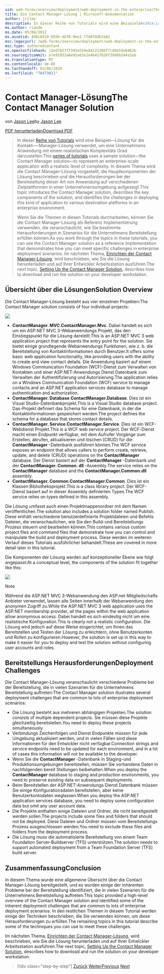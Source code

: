 ```yaml
---
uid: web-forms/overview/deployment/web-deployment-in-the-enterprise/the-contact-manager-solution
title: Die Contact Manager-Lösung | Microsoft-Dokumentation
author: jrjlee
description: In dieser Reihe von Tutorials wird eine Beispiel&#x2014;Lösung für die Kontakt&#x2014;-Manager-Lösung verwendet, um eine Unternehmens Anwendung mit einem realistischen...
ms.author: riande
ms.date: 05/04/2012
ms.assetid: 4d8c8d19-055b-4b70-9ee1-f748f0db3a01
msc.legacyurl: /web-forms/overview/deployment/web-deployment-in-the-enterprise/the-contact-manager-solution
msc.type: authoredcontent
ms.openlocfilehash: 12ed7827f7392e559e04121386f7cd045de8462b
ms.sourcegitcommit: e7e91932a6e91a63e2e46417626f39d6b244a3ab
ms.translationtype: MT
ms.contentlocale: de-DE
ms.lasthandoff: 03/06/2020
ms.locfileid: "78473811"
---
```

# <a name="the-contact-manager-solution"></a><span data-ttu-id="3f982-103">Contact Manager-Lösung</span><span class="sxs-lookup"><span data-stu-id="3f982-103">The Contact Manager Solution</span></span>

<span data-ttu-id="3f982-104">von [Jason Lee](https://github.com/jrjlee)</span><span class="sxs-lookup"><span data-stu-id="3f982-104">by [Jason Lee](https://github.com/jrjlee)</span></span>

[<span data-ttu-id="3f982-105">PDF herunterladen</span><span class="sxs-lookup"><span data-stu-id="3f982-105">Download PDF</span></span>](https://msdnshared.blob.core.windows.net/media/MSDNBlogsFS/prod.evol.blogs.msdn.com/CommunityServer.Blogs.Components.WeblogFiles/00/00/00/63/56/8130.DeployingWebAppsInEnterpriseScenarios.pdf)

> <span data-ttu-id="3f982-106">In dieser [Reihe von Tutorials](web-deployment-in-the-enterprise.md) wird eine Beispiel&#x2014;Lösung für die Kontakt&#x2014;-Manager-Lösung verwendet, um eine Unternehmens Anwendung mit einem realistischen Komplexitäts Grad darzustellen.</span><span class="sxs-lookup"><span data-stu-id="3f982-106">This [series of tutorials](web-deployment-in-the-enterprise.md) uses a sample solution&#x2014;the Contact Manager solution&#x2014;to represent an enterprise-scale application with a realistic level of complexity.</span></span> <span data-ttu-id="3f982-107">In diesem Thema wird die Contact Manager-Lösung vorgestellt, die Hauptkomponenten der Lösung beschrieben und die Herausforderungen bei der Bereitstellung dieser Art von Anwendung auf verschiedenen Zielplattformen in einer Unternehmensumgebung aufgezeigt.</span><span class="sxs-lookup"><span data-stu-id="3f982-107">This topic introduces the Contact Manager solution, describes the key components of the solution, and identifies the challenges in deploying this kind of application to various destination platforms in an enterprise environment.</span></span>
> 
> <span data-ttu-id="3f982-108">Wenn Sie die Themen in diesen Tutorials durcharbeiten, können Sie die Contact Manager-Lösung als Referenz Implementierung verwenden, die veranschaulicht, wie Sie bestimmte Herausforderungen in Szenarios für die Unternehmens Bereitstellung erfüllen können.</span><span class="sxs-lookup"><span data-stu-id="3f982-108">As you work through the topics in these tutorials, you can use the Contact Manager solution as a reference implementation that demonstrates how you can meet specific challenges in enterprise deployment scenarios.</span></span> <span data-ttu-id="3f982-109">Im nächsten Thema, [Einrichten der Contact Manager-Lösung](setting-up-the-contact-manager-solution.md), wird beschrieben, wie Sie die Lösung herunterladen und auf Ihrer Entwickler Arbeitsstation ausführen.</span><span class="sxs-lookup"><span data-stu-id="3f982-109">The next topic, [Setting Up the Contact Manager Solution](setting-up-the-contact-manager-solution.md), describes how to download and run the solution on your developer workstation.</span></span>

## <a name="solution-overview"></a><span data-ttu-id="3f982-110">Übersicht über die Lösungen</span><span class="sxs-lookup"><span data-stu-id="3f982-110">Solution Overview</span></span>

<span data-ttu-id="3f982-111">Die Contact Manager-Lösung besteht aus vier einzelnen Projekten:</span><span class="sxs-lookup"><span data-stu-id="3f982-111">The Contact Manager solution consists of four individual projects:</span></span>

![](the-contact-manager-solution/_static/image1.png)

- <span data-ttu-id="3f982-112">**ContactManager. MVC**.</span><span class="sxs-lookup"><span data-stu-id="3f982-112">**ContactManager.Mvc**.</span></span> <span data-ttu-id="3f982-113">Dabei handelt es sich um ein ASP.NET MVC 3-Webanwendungs Projekt, das den Einstiegspunkt für die Lösung darstellt.</span><span class="sxs-lookup"><span data-stu-id="3f982-113">This is an ASP.NET MVC 3 web application project that represents the entry point for the solution.</span></span> <span data-ttu-id="3f982-114">Sie bietet einige grundlegende Webanwendungs Funktionen, wie z. b. die Bereitstellung von Kontaktinformationen durch Benutzer.</span><span class="sxs-lookup"><span data-stu-id="3f982-114">It offers some basic web application functionality, like providing users with the ability to create and view contact details.</span></span> <span data-ttu-id="3f982-115">Die Anwendung basiert auf einem Windows Communication Foundation (WCF)-Dienst zum Verwalten von Kontakten und einer ASP.NET-Anwendungs Dienst Datenbank zum Verwalten der Authentifizierung und Autorisierung.</span><span class="sxs-lookup"><span data-stu-id="3f982-115">The application relies on a Windows Communication Foundation (WCF) service to manage contacts and an ASP.NET application services database to manage authentication and authorization.</span></span>
- <span data-ttu-id="3f982-116">**ContactManager. Database**.</span><span class="sxs-lookup"><span data-stu-id="3f982-116">**ContactManager.Database**.</span></span> <span data-ttu-id="3f982-117">Dies ist ein Visual Studio-Datenbankprojekt.</span><span class="sxs-lookup"><span data-stu-id="3f982-117">This is a Visual Studio database project.</span></span> <span data-ttu-id="3f982-118">Das-Projekt definiert das Schema für eine Datenbank, in der die Kontaktinformationen gespeichert werden.</span><span class="sxs-lookup"><span data-stu-id="3f982-118">The project defines the schema for a database that stores contact details.</span></span>
- <span data-ttu-id="3f982-119">**ContactManager. Service**.</span><span class="sxs-lookup"><span data-stu-id="3f982-119">**ContactManager.Service**.</span></span> <span data-ttu-id="3f982-120">Dies ist ein WCF-Webdienst Projekt.</span><span class="sxs-lookup"><span data-stu-id="3f982-120">This is a WCF web service project.</span></span> <span data-ttu-id="3f982-121">Der WCF-Dienst macht einen Endpunkt verfügbar, mit dem Aufrufer Vorgänge zum Erstellen, abrufen, aktualisieren und löschen (CRUD) für die **ContactManager** -Datenbank ausführen können.</span><span class="sxs-lookup"><span data-stu-id="3f982-121">The WCF service exposes an endpoint that allows callers to perform create, retrieve, update, and delete (CRUD) operations on the **ContactManager** database.</span></span> <span data-ttu-id="3f982-122">Der Dienst basiert auf der **ContactManager** -Datenbank und der **ContactManager. Common. dll** -Assembly.</span><span class="sxs-lookup"><span data-stu-id="3f982-122">The service relies on the **ContactManager** database and the **ContactManager.Common.dll** assembly.</span></span>
- <span data-ttu-id="3f982-123">**ContactManager. Common**.</span><span class="sxs-lookup"><span data-stu-id="3f982-123">**ContactManager.Common**.</span></span> <span data-ttu-id="3f982-124">Dies ist ein Klassen Bibliotheksprojekt.</span><span class="sxs-lookup"><span data-stu-id="3f982-124">This is a class library project.</span></span> <span data-ttu-id="3f982-125">Der WCF-Dienst basiert auf in dieser Assembly definierten Typen.</span><span class="sxs-lookup"><span data-stu-id="3f982-125">The WCF service relies on types defined in this assembly.</span></span>

<span data-ttu-id="3f982-126">Die Lösung umfasst auch einen Projektmappenordner mit dem Namen veröffentlichen.</span><span class="sxs-lookup"><span data-stu-id="3f982-126">The solution also includes a solution folder named Publish.</span></span> <span data-ttu-id="3f982-127">Diese enthält verschiedene benutzerdefinierte Projektdateien und Befehls Dateien, die veranschaulichen, wie Sie den Build-und Bereitstellungs Prozess steuern und bearbeiten können.</span><span class="sxs-lookup"><span data-stu-id="3f982-127">This contains various custom project files and command files that demonstrate how you can control and manipulate the build and deployment process.</span></span> <span data-ttu-id="3f982-128">Diese werden im weiteren Verlauf dieses Tutorials ausführlicher behandelt.</span><span class="sxs-lookup"><span data-stu-id="3f982-128">These are covered in more detail later in this tutorial.</span></span>

<span data-ttu-id="3f982-129">Die Komponenten der Lösung werden auf konzeptioneller Ebene wie folgt angepasst:</span><span class="sxs-lookup"><span data-stu-id="3f982-129">At a conceptual level, the components of the solution fit together like this:</span></span>

![](the-contact-manager-solution/_static/image2.png)

> [!NOTE]
> <span data-ttu-id="3f982-130">Während die ASP.NET MVC 3-Webanwendung den ASP.net-Mitgliedschafts Anbieter verwendet, lassen alle Seiten innerhalb der Webanwendung den anonymen Zugriff zu.</span><span class="sxs-lookup"><span data-stu-id="3f982-130">While the ASP.NET MVC 3 web application uses the ASP.NET membership provider, all the pages within the web application allow anonymous access.</span></span> <span data-ttu-id="3f982-131">Dabei handelt es sich eindeutig nicht um eine realistische Konfiguration.</span><span class="sxs-lookup"><span data-stu-id="3f982-131">This is clearly not a realistic configuration.</span></span> <span data-ttu-id="3f982-132">Die Lösung wird jedoch auf diese Weise eingerichtet, um Ihnen das Bereitstellen und Testen der Lösung zu erleichtern, ohne Benutzerkonten und Rollen zu konfigurieren.</span><span class="sxs-lookup"><span data-stu-id="3f982-132">However, the solution is set up in this way to make it easier for you to deploy and test the solution without configuring user accounts and roles.</span></span>

## <a name="deployment-challenges"></a><span data-ttu-id="3f982-133">Bereitstellungs Herausforderungen</span><span class="sxs-lookup"><span data-stu-id="3f982-133">Deployment Challenges</span></span>

<span data-ttu-id="3f982-134">Die Contact Manager-Lösung veranschaulicht verschiedene Probleme bei der Bereitstellung, die in vielen Szenarien für die Unternehmens Bereitstellung auftreten:</span><span class="sxs-lookup"><span data-stu-id="3f982-134">The Contact Manager solution illustrates several deployment challenges that are common to lots of enterprise deployment scenarios:</span></span>

- <span data-ttu-id="3f982-135">Die Lösung besteht aus mehreren abhängigen Projekten.</span><span class="sxs-lookup"><span data-stu-id="3f982-135">The solution consists of multiple dependent projects.</span></span> <span data-ttu-id="3f982-136">Sie müssen diese Projekte gleichzeitig bereitstellen.</span><span class="sxs-lookup"><span data-stu-id="3f982-136">You need to deploy these projects simultaneously.</span></span>
- <span data-ttu-id="3f982-137">Verbindungs Zeichenfolgen und Dienst Endpunkte müssen für jede Umgebung aktualisiert werden, und in vielen Fällen sind diese Informationen für den Entwickler nicht verfügbar.</span><span class="sxs-lookup"><span data-stu-id="3f982-137">Connection strings and service endpoints need to be updated for each environment, and in a lot of cases this information will not be available to the developer.</span></span>
- <span data-ttu-id="3f982-138">Wenn Sie die **ContactManager** -Datenbank in Staging-und Produktionsumgebungen bereitstellen, müssen Sie vorhandene Daten in nachfolgenden bereit Stellungen beibehalten.</span><span class="sxs-lookup"><span data-stu-id="3f982-138">When you deploy the **ContactManager** database to staging and production environments, you need to preserve existing data on subsequent deployments.</span></span>
- <span data-ttu-id="3f982-139">Beim Bereitstellen der ASP.NET-Anwendungs Dienst Datenbank müssen Sie einige Konfigurationsdaten bereitstellen, aber keine Benutzerkontodaten weglassen.</span><span class="sxs-lookup"><span data-stu-id="3f982-139">When you deploy the ASP.NET application services database, you need to deploy some configuration data but omit any user account data.</span></span>
- <span data-ttu-id="3f982-140">Die Projekte enthalten einige Dateien und Ordner, die nicht bereitgestellt werden sollen.</span><span class="sxs-lookup"><span data-stu-id="3f982-140">The projects include some files and folders that should not be deployed.</span></span> <span data-ttu-id="3f982-141">Diese Dateien und Ordner müssen vom Bereitstellungs Prozess ausgeschlossen werden.</span><span class="sxs-lookup"><span data-stu-id="3f982-141">You need to exclude these files and folders from the deployment process.</span></span>
- <span data-ttu-id="3f982-142">Die Lösung muss die automatisierte Bereitstellung von einem Team Foundation Server-Buildserver (TFS) unterstützen.</span><span class="sxs-lookup"><span data-stu-id="3f982-142">The solution needs to support automated deployment from a Team Foundation Server (TFS) build server.</span></span>

## <a name="conclusion"></a><span data-ttu-id="3f982-143">Zusammenfassung</span><span class="sxs-lookup"><span data-stu-id="3f982-143">Conclusion</span></span>

<span data-ttu-id="3f982-144">In diesem Thema wurde eine allgemeine Übersicht über die Contact Manager-Lösung bereitgestellt, und es wurden einige der inhärenten Probleme bei der Bereitstellung identifiziert, die in vielen Szenarien für die Unternehmens Bereitstellung auftreten.</span><span class="sxs-lookup"><span data-stu-id="3f982-144">This topic provided a high-level overview of the Contact Manager solution and identified some of the inherent deployment challenges that are common to lots of enterprise deployment scenarios.</span></span> <span data-ttu-id="3f982-145">In den restlichen Themen in diesem Tutorial werden einige der Techniken beschrieben, die Sie verwenden können, um diese Herausforderungen zu erfüllen.</span><span class="sxs-lookup"><span data-stu-id="3f982-145">The remaining topics in this tutorial describe some of the techniques you can use to meet these challenges.</span></span>

<span data-ttu-id="3f982-146">Im nächsten Thema, [Einrichten der Contact Manager-Lösung](setting-up-the-contact-manager-solution.md), wird beschrieben, wie Sie die Lösung herunterladen und auf Ihrer Entwickler Arbeitsstation ausführen.</span><span class="sxs-lookup"><span data-stu-id="3f982-146">The next topic, [Setting Up the Contact Manager Solution](setting-up-the-contact-manager-solution.md), describes how to download and run the solution on your developer workstation.</span></span>

> [!div class="step-by-step"]
> <span data-ttu-id="3f982-147">[Zurück](web-deployment-in-the-enterprise.md)
> [Weiter](setting-up-the-contact-manager-solution.md)</span><span class="sxs-lookup"><span data-stu-id="3f982-147">[Previous](web-deployment-in-the-enterprise.md)
[Next](setting-up-the-contact-manager-solution.md)</span></span>
